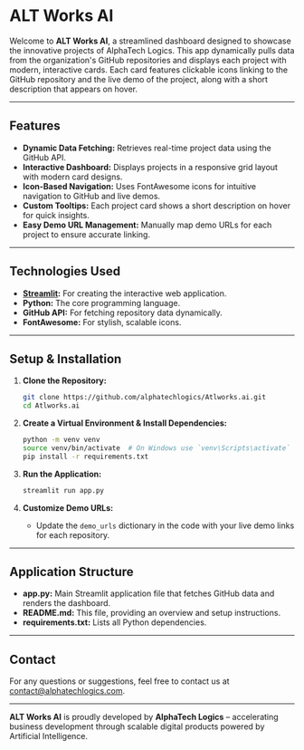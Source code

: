 # ALT Works AI

Welcome to **ALT Works AI**, a streamlined dashboard designed to showcase the innovative projects of AlphaTech Logics. This app dynamically pulls data from the organization's GitHub repositories and displays each project with modern, interactive cards. Each card features clickable icons linking to the GitHub repository and the live demo of the project, along with a short description that appears on hover.

---

## Features

- **Dynamic Data Fetching:** Retrieves real-time project data using the GitHub API.
- **Interactive Dashboard:** Displays projects in a responsive grid layout with modern card designs.
- **Icon-Based Navigation:** Uses FontAwesome icons for intuitive navigation to GitHub and live demos.
- **Custom Tooltips:** Each project card shows a short description on hover for quick insights.
- **Easy Demo URL Management:** Manually map demo URLs for each project to ensure accurate linking.

---

## Technologies Used

- **[Streamlit](https://streamlit.io/):** For creating the interactive web application.
- **Python:** The core programming language.
- **GitHub API:** For fetching repository data dynamically.
- **FontAwesome:** For stylish, scalable icons.

---

## Setup & Installation

1. **Clone the Repository:**

   ```bash
   git clone https://github.com/alphatechlogics/Atlworks.ai.git
   cd Atlworks.ai
   ```

2. **Create a Virtual Environment & Install Dependencies:**

   ```bash
   python -m venv venv
   source venv/bin/activate  # On Windows use `venv\Scripts\activate`
   pip install -r requirements.txt
   ```

3. **Run the Application:**

   ```bash
   streamlit run app.py
   ```

4. **Customize Demo URLs:**
   - Update the `demo_urls` dictionary in the code with your live demo links for each repository.

---

## Application Structure

- **app.py:** Main Streamlit application file that fetches GitHub data and renders the dashboard.
- **README.md:** This file, providing an overview and setup instructions.
- **requirements.txt:** Lists all Python dependencies.

---

## Contact

For any questions or suggestions, feel free to contact us at [contact@alphatechlogics.com](mailto:contact@alphatechlogics.com).

---

**ALT Works AI** is proudly developed by **AlphaTech Logics** – accelerating business development through scalable digital products powered by Artificial Intelligence.
